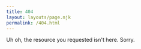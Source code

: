 ```yaml
---
title: 404
layout: layouts/page.njk
permalink: /404.html
---
```

Uh oh, the resource you requested isn't here. Sorry.